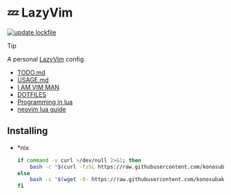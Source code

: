 # 💤 LazyVim

[![update lockfile](https://github.com/konosubakonoakua/lazyvim.conf/actions/workflows/update_lock.yml/badge.svg)](https://github.com/konosubakonoakua/lazyvim.conf/actions/workflows/update_lock.yml)

> [!TIP]
> 
> A personal [LazyVim](https://github.com/LazyVim/LazyVim) config.
> 
> - [TODO.md](./docs/TODO.md)
> - [USAGE.md](./docs/USAGE.md)
> - [I AM VIM MAN](https://github.com/konosubakonoakua/vimer/blob/main/README.md)
> - [DOTFILES](https://github.com/konosubakonoakua/.dotfiles/blob/main/README.md)
> - [Programming in lua](https://www.lua.org/manual/5.4/manual.html)
> - [neovim lua guide](https://neovim.io/doc/user/lua-guide.html)


## Installing
<!--
- Win*
  - cmd

    ```bat
    :: tbd
    ```

  - pswh

    ```powershell
    # tbd
    ```
-->

- *nix

    ```bash
    if command -v curl >/dev/null 2>&1; then
        bash -c "$(curl -fsSL https://raw.githubusercontent.com/konosubakonoakua/lazyvim.conf/main/scripts/install.sh)"
    else
        bash -c "$(wget -O- https://raw.githubusercontent.com/konosubakonoakua/lazyvim.conf/main/scripts/install.sh)"
    fi
    ```

